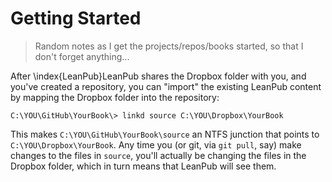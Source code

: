 # Getting Started

> Random notes as I get the projects/repos/books started, so that I don't forget
> anything...

After \index{LeanPub}LeanPub shares the Dropbox folder with you, and you've
created a repository, you can "import" the existing LeanPub content by mapping
the Dropbox folder into the repository:

```
C:\YOU\GitHub\YourBook\> linkd source C:\YOU\Dropbox\YourBook
```

This makes `C:\YOU\GitHub\YourBook\source` an NTFS junction that points to
`C:\YOU\Dropbox\YourBook`.  Any time you (or git, via `git pull`, say) make changes
to the files in `source`, you'll actually be changing the files in the Dropbox
folder, which in turn means that LeanPub will see them.
